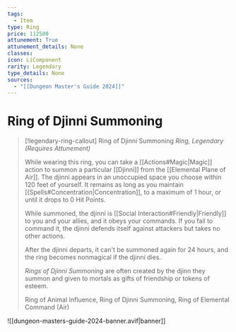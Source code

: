 ```yaml
---
tags:
  - Item
type: Ring
price: 112500
attunement: True
attunement_details: None
classes:
icon: LiComponent
rarity: Legendary
type_details: None
sources: 
  - "[[Dungeon Master's Guide 2024]]"
---
```

# Ring of Djinni Summoning
>[!legendary-ring-callout] Ring of Djinni Summoning
>_Ring, Legendary (Requires Attunement)_
>
>While wearing this ring, you can take a [[Actions#Magic\|Magic]] action to summon a particular [[Djinni]] from the [[Elemental Plane of Air]]. The djinni appears in an unoccupied space you choose within 120 feet of yourself. It remains as long as you maintain [[Spells#Concentration\|Concentration]], to a maximum of 1 hour, or until it drops to 0 Hit Points.
>
>While summoned, the djinni is [[Social Interaction#Friendly\|Friendly]] to you and your allies, and it obeys your commands. If you fail to command it, the djinni defends itself against attackers but takes no other actions.
>
>After the djinni departs, it can't be summoned again for 24 hours, and the ring becomes nonmagical if the djinni dies.
>
>_Rings of Djinni Summoning_ are often created by the djinn they summon and given to mortals as gifts of friendship or tokens of esteem.
>
>
>Ring of Animal Influence, Ring of Djinni Summoning, Ring of Elemental Command (Air)
>


![[dungeon-masters-guide-2024-banner.avif|banner]]